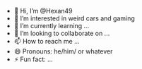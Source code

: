 - 👋 Hi, I’m @Hexan49
- 👀 I’m interested in weird cars and gaming
- 🌱 I’m currently learning ...
- 💞️ I’m looking to collaborate on ...
- 📫 How to reach me ...
- 😄 Pronouns: he/him/ or whatever
- ⚡ Fun fact: ...

<!---
Hexan49/Hexan49 is a ✨ special ✨ repository because its `README.md` (this file) appears on your GitHub profile.
You can click the Preview link to take a look at your changes.
--->
